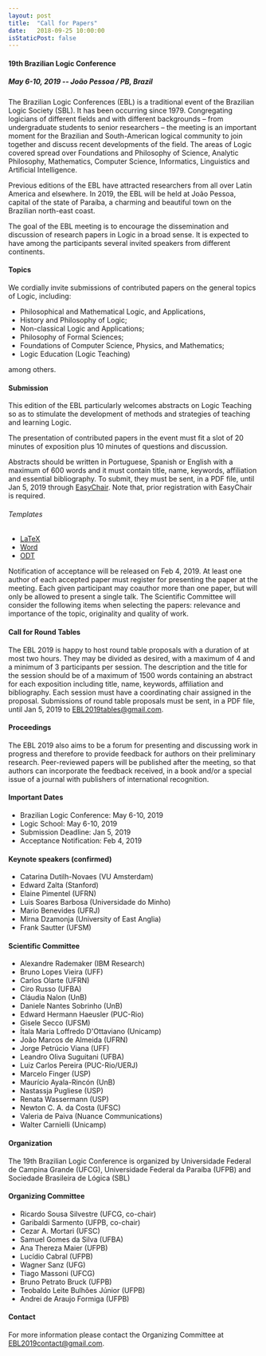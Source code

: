 ```yaml
---
layout: post
title:  "Call for Papers"
date:   2018-09-25 10:00:00
isStaticPost: false
---
```

#### __19th Brazilian Logic Conference__
##### May 6-10, 2019 -- João Pessoa / PB, Brazil

The Brazilian Logic Conferences (EBL) is a traditional event of the Brazilian Logic Society (SBL). It has been occurring since 1979. Congregating logicians of different fields and with different backgrounds – from undergraduate students to senior researchers – the meeting is an important moment for the Brazilian and South-American logical community to join together and discuss recent developments of the field. The areas of Logic covered spread over Foundations and Philosophy of Science, Analytic Philosophy, Mathematics, Computer Science, Informatics, Linguistics and Artificial Intelligence.

Previous editions of the EBL have attracted researchers from all over Latin America and elsewhere. In 2019, the EBL will be held at João Pessoa, capital of the state of Paraíba, a charming and beautiful town on the Brazilian north-east coast.

The goal of the EBL meeting is to encourage the dissemination and discussion of research papers in Logic in a broad sense. It is expected to have among the participants several invited speakers from different continents.

#### Topics

We cordially invite submissions of contributed papers on the general topics of Logic, including:

- Philosophical and Mathematical Logic, and Applications,
- History and Philosophy of Logic;
- Non-classical Logic and Applications;
- Philosophy of Formal Sciences;
- Foundations of Computer Science, Physics, and Mathematics;
- Logic Education (Logic Teaching)

among others.

#### Submission

This edition of the EBL particularly welcomes abstracts on Logic Teaching so as to stimulate the development of methods and strategies of teaching and learning Logic.

The presentation of contributed papers in the event must fit a slot of 20 minutes of exposition plus 10 minutes of questions and discussion. 

Abstracts should be written in Portuguese, Spanish or English with a maximum of 600 words and it must contain title, name, keywords, affiliation and essential bibliography. To submit, they must be sent, in a PDF file, until Jan 5, 2019 through <a href="https://easychair.org/conferences/?conf=ebl2019" target="_blank">EasyChair</a>. Note that, prior registration with EasyChair is required.

###### Templates
- <a href="/downloads/latex_template.tex">LaTeX</a>
- <a href="/downloads/word_template.docx">Word</a>
- <a href="/downloads/odt_template.odt">ODT</a>

Notification of acceptance will be released on Feb 4, 2019. At least one author of each accepted paper must register for presenting the paper at the meeting. Each given participant may coauthor more than one paper, but will only be allowed to present a single talk. The Scientific Committee will consider the following items when selecting the papers: relevance and importance of the topic, originality and quality of work. 

#### Call for Round Tables

The EBL 2019 is happy to host round table proposals with a duration of at most two hours. They may be divided as desired, with a maximum of 4 and a minimum of 3 participants per session. The description and the title for the session should be of a maximum of 1500 words containing an abstract for each exposition including title, name, keywords, affiliation and bibliography. Each session must have a coordinating chair assigned in the proposal. Submissions of round table proposals must be sent, in a PDF file, until Jan 5, 2019 to <a href="mailto:EBL2019tables@gmail.com">EBL2019tables@gmail.com</a>.


#### Proceedings 

The EBL 2019 also aims to be a forum for presenting and discussing work in progress and therefore to provide feedback for authors on their preliminary research. Peer-reviewed papers will be published after the meeting, so that authors can incorporate the feedback received, in a book and/or a special issue of a journal with publishers of international recognition.

#### Important Dates

- Brazilian Logic Conference: May 6-10, 2019
- Logic School: May 6-10, 2019
- Submission Deadline: Jan 5, 2019
- Acceptance Notification: Feb 4, 2019

#### Keynote speakers (confirmed)

- Catarina Dutilh-Novaes (VU Amsterdam)
- Edward Zalta (Stanford)
- Elaine Pimentel (UFRN)
- Luis Soares Barbosa (Universidade do Minho)
- Mario Benevides (UFRJ)
- Mirna Dzamonja (University of East Anglia)
- Frank Sautter (UFSM)


#### Scientific Committee

- Alexandre Rademaker (IBM Research) 
- Bruno Lopes Vieira (UFF)
- Carlos Olarte (UFRN) 
- Ciro Russo (UFBA)
- Cláudia Nalon (UnB)
- Daniele Nantes Sobrinho (UnB)
- Edward Hermann Haeusler (PUC-Rio)
- Gisele Secco (UFSM)
- Ítala Maria Loffredo D'Ottaviano (Unicamp)
- João Marcos de Almeida (UFRN)
- Jorge Petrúcio Viana (UFF)
- Leandro Oliva Suguitani (UFBA)
- Luiz Carlos Pereira (PUC-Rio/UERJ)
- Marcelo Finger (USP)
- Maurício Ayala-Rincón (UnB)
- Nastassja Pugliese (USP)
- Renata Wassermann (USP) 
- Newton C. A. da Costa (UFSC)
- Valeria de Paiva (Nuance Communications) 
- Walter Carnielli (Unicamp)


#### Organization

The 19th Brazilian Logic Conference is organized by Universidade Federal de Campina Grande (UFCG), Universidade Federal da Paraíba (UFPB) and Sociedade Brasileira de Lógica (SBL)
    

#### Organizing Committee

- Ricardo Sousa Silvestre (UFCG, co-chair)
- Garibaldi Sarmento (UFPB, co-chair)
- Cezar A. Mortari (UFSC)
- Samuel Gomes da Silva (UFBA)
- Ana Thereza Maier (UFPB)
- Lucídio Cabral (UFPB)
- Wagner Sanz (UFG)
- Tiago Massoni (UFCG)
- Bruno Petrato Bruck (UFPB)
- Teobaldo Leite Bulhões Júnior (UFPB)
- Andrei de Araujo Formiga (UFPB)

#### Contact

For more information please contact the Organizing Committee at <a href="mailto:EBL2019contact@gmail.com">EBL2019contact@gmail.com</a>.